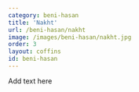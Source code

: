 ```yaml
---
category: beni-hasan
title: 'Nakht'
url: /beni-hasan/nakht
image: /images/beni-hasan/nakht.jpg
order: 3
layout: coffins
id: beni-hasan
---
```


Add text here
